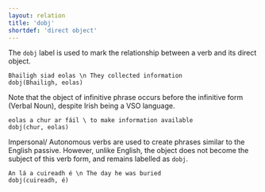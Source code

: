 ```yaml
---
layout: relation
title: 'dobj'
shortdef: 'direct object'
---
```


The `dobj` label is used to mark the relationship between a verb and its direct object.

~~~ sdparse
Bhailigh siad eolas \n They collected information
dobj(Bhailigh, eolas)
~~~

Note that the object of infinitive phrase occurs before the infinitive form (Verbal Noun), despite Irish being a VSO language.

~~~ sdparse
eolas a chur ar fáil \ to make information available
dobj(chur, eolas)
~~~

Impersonal/ Autonomous verbs are used to create phrases similar to the English passive. However, unlike English, the object does not become the subject of this verb form, and remains labelled as `dobj`.

~~~ sdparse
An lá a cuireadh é \n The day he was buried
dobj(cuireadh, é)
~~~



